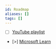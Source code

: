 ```yaml
---
id: Roadmap
aliases: []
tags: []
---
```


- [ ] [YouTube playlist](https://www.youtube.com/watch?v=tynojQxL9WM&list=PLlqsZd11LpUES4AJG953GJWnqUksQf8x2)
- [>] [Microsoft Learn](https://learn.microsoft.com/en-us/training/courses/dp-700t00)
